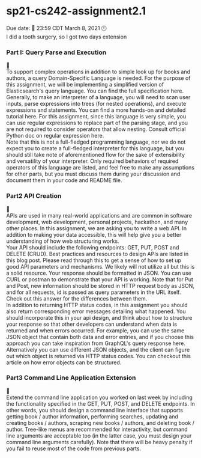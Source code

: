 # sp21-cs242-assignment2.1
Due date: :crescent_moon: 23:59 CDT March 8, 2021 :clock12: <br>
I did a tooth surgery, so I got two days extension
### Part I: Query Parse and Execution
:round_pushpin:<br>
To support complex operations in addition to simple look up for books and authors, a query Domain-Specific Language is needed. For the purpose of this assignment, we will be implementing a simplified version of Elasticsearch's query language. You can find the full specification here. Generally, to make an interpreter of a language, you will need to scan user inputs, parse expressions into trees (for nested operations), and execute expressions and statements. You can find a more hands-on and detailed tutorial here. For this assignment, since this language is very simple, you can use regular expressions to replace part of the parsing stage, and you are not required to consider operators that allow nesting. Consult official Python doc on regular expression here.<br>
Note that this is not a full-fledged programming language, nor we do not expect you to create a full-fledged interpreter for this language, but you should still take note of aforementioned flow for the sake of extensibility and versatility of your interpreter. Only required behaviors of required operators of this language are listed, and feel free to make any assumptions for other parts, but you must discuss them during your discussion and document them in your code and README file.<br>

### Part2 API Creation
:round_pushpin:<br>
APIs are used in many real-world applications and are common in software development, web development, personal projects, hackathon, and many other places. In this assignment, we are asking you to write a web API. In addition to making your data accessible, this will help give you a better understanding of how web structuring works.<br>
Your API should include the following endpoints: GET, PUT, POST and DELETE (CRUD). Best practices and resources to design APIs are listed in this blog post. Please read through this to get a sense of how to set up good API parameters and mechanisms. We likely will not utilize all but this is a solid resource. Your response should be formatted in JSON. You can use CURL or postman to demonstrate that your API is working. Note that for Put and Post, new information should be stored in HTTP request body as JSON, and for all requests, id is passed as query parameters in the URL itself. Check out this answer for the differences between them.<br>
In addition to returning HTTP status codes, in this assignment you should also return corresponding error messages detailing what happened. You should incorporate this in your api design, and think about how to structure your response so that other developers can understand when data is returned and when errors occurred. For example, you can use the same JSON object that contain both data and error entries, and if you choose this approach you can take inspiration from GraphQL's query response here. Alternatively you can use different JSON objects, and the client can figure out which object is returned via HTTP status codes. You can checkout this article on how error objects can be structured.<br>


### Part3 Command Line Application Extension
:round_pushpin:<br>
Extend the command line application you worked on last week by including the functionality specified in the GET, PUT, POST, and DELETE endpoints. In other words, you should design a command line interface that supports getting book / author information, performing searches, updating and creating books / authors, scraping new books / authors, and deleting book / author. Tree-like menus are recommended for interactivity, but command line arguments are acceptable too (in the latter case, you must design your command line arguments carefully). Note that there will be heavy penalty if you fail to reuse most of the code from previous parts.